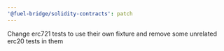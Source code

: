 ```yaml
---
'@fuel-bridge/solidity-contracts': patch
---
```


Change erc721 tests to use their own fixture and remove some unrelated erc20 tests in them
